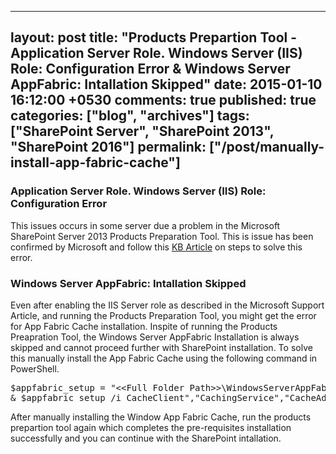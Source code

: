 ---
layout: post
title: "Products Prepartion Tool - Application Server Role. Windows Server (IIS) Role: Configuration Error & Windows Server AppFabric: Intallation Skipped"
date: 2015-01-10 16:12:00 +0530
comments: true
published: true
categories: ["blog", "archives"]
tags: ["SharePoint Server", "SharePoint 2013", "SharePoint 2016"]
permalink: ["/post/manually-install-app-fabric-cache"]
  ---
<!-- more -->
<h3>Application Server Role. Windows Server (IIS) Role: Configuration Error</h3>
<p>This issues occurs in some server due a problem in the Microsoft SharePoint Server 2013 Products Preparation Tool. This is issue has been confirmed by Microsoft and follow this <a title="The Products Preparation Tool in SharePoint Server 2013 may not progress past &quot;Configuring Application Server Role, Web Server (IIS) Role&quot;" href="https://support.microsoft.com/kb/2765260?wa=wsignin1.0">KB Article</a> on steps to solve this error.</p>
<h3>Windows Server AppFabric: Intallation Skipped</h3>
<p>Even after enabling the IIS Server role as described in the Microsoft Support Article, and running the Products Preparation Tool, you might get the error for App Fabric Cache installation. Inspite of running the Products Preapration Tool, the Windows Server AppFabric Installation is always skipped and cannot proceed further with SharePoint installation. To solve this manually install the App Fabric Cache using the following command in PowerShell.</p>
<pre class="brush:ps;auto-links:false;toolbar:false" contenteditable="false">$appfabric_setup = "&lt;&lt;Full Folder Path&gt;&gt;\WindowsServerAppFabricSetup_x64.exe"
&amp; $appfabric_setup /i CacheClient","CachingService","CacheAdmin /gac</pre>
<p>After manually installing the Window App Fabric Cache, run the products prepartion tool again which completes the pre-requisites installation successfully and you can continue with the SharePoint intallation.</p>
